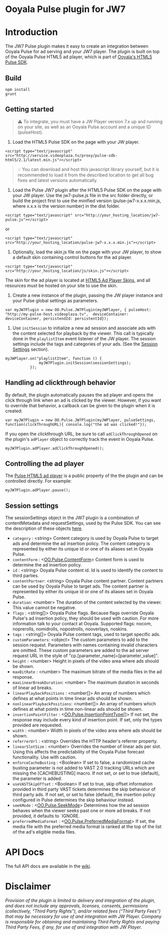 # Ooyala Pulse plugin for JW7


# Introduction
The JW7 Pulse plugin makes it easy to create an integration between Ooyala Pulse for ad serving and your JW7 player. The plugin is built on top of the Ooyala Pulse HTML5 ad player, which is part of [Ooyala's HTML5 Pulse SDK](http://pulse-sdks.ooyala.com/pulse-html5/latest/).


## Build
    npm install
    grunt

## Getting started

>:warning: To integrate, you must have a JW Player version 7.x up and running on your site, as well as an Ooyala Pulse account and a unique ID (pulseHost).

1. Load the HTML5 Pulse SDK on the page with your JW player.

 ```
 <script type="text/javascript" src="http://service.videoplaza.tv/proxy/pulse-sdk-html5/2.1/latest.min.js"></script>
 ```
 >:bulb: You can download and host this javascript library yourself, but it is recommended to load it from the described location to get all bug fixes and latest versions automatically.

1. Load the Pulse JW7 plugin after the HTML5 Pulse SDK on the page with your JW player. Use the jw7-pulse.js file in the src folder directly, or build the project first to use the minified version (pulse-jw7-x.x.x.min.js, where x.x.x is the version number) in the dist folder.

  ```
  <script type="text/javascript" src="http://your_hosting_location/jw7-pulse.js"></script>
  ```
  or
  ```
  <script type="text/javascript" src="http://your_hosting_location/pulse-jw7-x.x.x.min.js"></script>
  ```

1. Optionally, load the skin.js file on the page with your JW player, to show a default skin containing control buttons for the ad player.
  ```
  <script type="text/javascript" src="http://your_hosting_location/js/skin.js"></script>
  ```
  The skin for the ad player is located at [HTML5 Ad Player Skins](https://github.com/ooyala/pulse-sdk-html5-2.x-skins), and all resources must be hosted on your site to use the skin.

1. Create a new instance of the plugin, passing the JW player instance and your Pulse global settings as parameters.

 ```
 var myJW7Plugin = new OO.Pulse.JW7Plugin(myJWPlayer, { pulseHost: "http://my-pulse-host.videoplaza.tv",  deviceContainer: deviceContainer, persistendId: persistentId});
 ```

1. Use `initSession` to initialize a new ad session and associate ads with the content selected for playback by the viewer. This call is typically done in the `playlistItem` event listener of the JW player. The session settings include the tags and categories of your ads. (See the [Session Settings](#session-settings) section).

 ```
 myJWPlayer.on("playlistItem", function () {
                myJW7Plugin.initSession(sessionSettings);
            });
 ```

## Handling ad clickthrough behavior

By default, the plugin automatically pauses the ad player and opens the click through link when an ad is clicked by the viewer. However, if you want to override that behavior, a callback can be given to the plugin when it is created:
```
var myJW7Plugin = new OO.Pulse.JW7Plugin(myJWPlayer, pulseSettings, function(clickThroughURL){ console.log("the ad was clicked!"});
```

If you open the clickthrough URL, be sure to call `adClickThroughOpened` on the plugin's `adPlayer` object to correctly track the event in Ooyala Pulse.
```
myJW7Plugin.adPlayer.adClickThroughOpened();
```

## Controlling the ad player

The [Pulse HTML5 ad player](http://pulse-sdks.ooyala.com/pulse-html5/latest/OO.Pulse.AdPlayerController.html) is a public property of the the plugin and can be controlled directly. For example:
```
myJW7Plugin.adPlayer.pause();
```

## <a name="session-settings"></a>Session settings

The sessionSettings object in the JW7 plugin is a combination of contentMetadata and requestSettings, used by the Pulse SDK. You can see the description of these objects  [here](http://pulse-sdks.ooyala.com/pulse-html5/latest/OO.Pulse.html).

* `category` : &lt;string\> Content category is used by Ooyala Pulse to target ads and determine
    the ad insertion policy. The content category is represented by either its unique id or one
    of its aliases set in Ooyala Pulse.
* `contentForm` : &lt;[OO.Pulse.ContentForm](http://pulse-sdks.ooyala.com/pulse-html5/latest/OO.Pulse.html#.ContentForm)>  Content form is used to determine the ad insertion policy.
* `id` : &lt;string>  Ooyala Pulse content id. Id is used to identify the content to third parties.
* `contentPartner`: &lt;string>  Ooyala Pulse content partner. Content partners can be used by
    Ooyala Pulse to target ads. The content partner is represented by either its unique id or one of its
    aliases set in Ooyala Pulse.
* `duration`: &lt;number>  The duration of the content selected by the viewer. This value cannot be negative.
* `flags` : &lt;string[]>  Ooyala Pulse flags. Because flags override Ooyala Pulse's ad insertion policy, they
    should be used with caution. For more information talk to your contact at Ooyala. Supported flags:
    nocom, noprerolls, nomidrolls, nopostrolls, nooverlays, noskins.
* `tags` : &lt;string[]>   Ooyala Pulse content tags, used to target specific ads.
* `customParameters`: &lt;object>  The custom parameters to add to the
    session request. Parameters with names containing invalid characters are omitted.
    These custom parameters are added to the ad server request URL in the style
    of "cp.[parameter_name]=[parameter_value]".
* `height` : &lt;number>  Height in pixels of the video area where ads should be shown.
* `maxBitRate` : &lt;number>  The maximum bitrate of the media files in the ad response.
* `maxLinearBreakDuration`: &lt;number>  The maximum duration in seconds of linear ad breaks.
* `linearPlaybackPositions` : &lt;number[]> An array of numbers which defines at what points in time linear ads should be shown.
* `nonlinearPlaybackPositions`: &lt;number[]>  An array of numbers which defines at what points in time non-linear ads should be shown.
* `insertionPointFilter` : &lt;[OO.Pulse.InsertionPointType](http://pulse-sdks.ooyala.com/pulse-html5/latest/OO.Pulse.html#.InsertionPointType__anchor)[]>  If not set, the response may include every kind of insertion point. If set, only the types provided are requested.
* `width` : &lt;number>  Width in pixels of the video area where ads should be shown.
* `referrerUrl` : &lt;string>  Overrides the HTTP header's referrer property.
* `linearSlotSize` : &lt;number>  Overrides the number of linear ads per slot. Using this affects the predictability of the Ooyala Pulse forecast functionality. Use with caution.
* `enforceCacheBusting` : &lt;Boolean> If set to false, a randomized cache busting parameter is not added to VAST 2.0 tracking URLs which are missing the [CACHEBUSTING] macro. If not set, or set to true (default), the parameter is added.
* `useVASTSkipOffset` : &lt;Boolean> If set to true, skip offset information provided in third party VAST tickets determines the skip behaviour of third party ads. If not set, or set to false (default), the insertion policy configured in Pulse determines the skip behaviour instead.
* `seekMode` : &lt;[OO.Pulse.SeekMode](http://pulse-sdks.ooyala.com/pulse-html5/latest/OO.Pulse.html#.SeekMode)> Determines how the ad session behaves when the viewer seeks past one or more ad breaks. If not provided, it defaults to `IGNORE.
* `preferredMediaFormat` : &lt;[OO.Pulse.PreferredMediaFormat](http://pulse-sdks.ooyala.com/pulse-html5/latest/OO.Pulse.html#.PreferredMediaFormat)> If set, the media file with the preferred media format is ranked at the top of the list of the ad's eligible media files.

# API Docs
The full API docs are available in the [wiki](https://github.com/ooyala/pulse-sdk-html5-2.x-plugin-jw7/wiki/Pulse-JW7-plugin-API-documentation).

# Disclaimer
_Provision of the plugin is limited to delivery and integration of the plugin, and does not include any approvals, licenses, consents, permissions (collectively, “Third Party Rights”), and/or related fees (“Third Party Fees”) that may be necessary for use of and integration with JW Player. Company is responsible for obtaining and maintaining Third Party Rights and paying Third Party Fees, if any, for use of and integration with JW Player._
